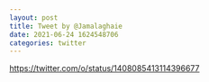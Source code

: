 ```yaml
--- 
layout: post 
title: Tweet by @Jamalaghaie 
date: 2021-06-24 1624548706 
categories: twitter 
--- 
```

https://twitter.com/o/status/1408085413114396677